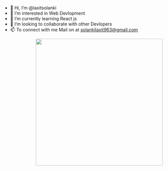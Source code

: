 - 👋 Hi, I’m @laxitsolanki
- 👀 I’m interested in Web Devlopment
- 🌱 I’m currently learning React js
- 💞️ I’m looking to collaborate with other Devlopers
- 📫 To connect with me Mail on at solankilaxit963@gmail.com

<!---
laxitsolanki/laxitsolanki is a ✨ special ✨ repository because its `README.md` (this file) appears on your GitHub profile.
You can click the Preview link to take a look at your changes.
--->
<img align="right" width="400" src="https://camo.githubusercontent.com/cae12fddd9d6982901d82580bdf321d81fb299141098ca1c2d4891870827bf17/68747470733a2f2f6d69726f2e6d656469756d2e636f6d2f6d61782f313336302f302a37513379765349765f7430696f4a2d5a2e676966">
